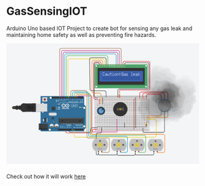 # GasSensingIOT

Arduino Uno based IOT Project to create bot for sensing any gas leak and maintaining home safety as well as preventing fire hazards. 

![alt image](pic.png)

Check out how it will work [here](vid.mp4)
